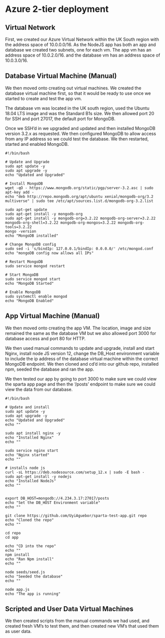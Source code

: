 # Azure 2-tier deployment

## Virtual Network

First, we created our Azure Virtual Network within the UK South region with the address space of 10.0.0.0/16.
As the NodeJS app has both an app and database we created two subnets, one for each vm.
The app vm has an address space of 10.0.2.0/16. and the database vm has an address space of 10.0.3.0/16.

## Database Virtual Machine (Manual) 

We then moved onto creating out virtual machines. We created the database virtual machine first, so that it would be ready to use once we started to create and test the app vm.

The database vm was located in the UK south region, used the Ubuntu 18.04 LTS image and was the Standard B1s size. We then allowed port 20 for SSH and port 27017, the default port for MongoDB.

Once we SSH’d in we upgraded and updated and then installed MongoDB version 3.2.x as requested. We then configured MongoDB to allow access from any IP address so we could test the database. We then restarted, started and enabled MongoDB.

```
#!/bin/bash
 
# Update and Upgrade
sudo apt update -y
sudo apt upgrade -y
echo "Updated and Upgraded"
 
# Install MongoDB
wget -qO - https://www.mongodb.org/static/pgp/server-3.2.asc | sudo apt-key add -
echo "deb http://repo.mongodb.org/apt/ubuntu xenial/mongodb-org/3.2 multiverse" | sudo tee /etc/apt/sources.list.d/mongodb-org-3.2.list
 
sudo apt-get update
sudo apt-get install -y mongodb-org
sudo apt-get install -y mongodb-org=3.2.22 mongodb-org-server=3.2.22 mongodb-org-shell=3.2.22 mongodb-org-mongos=3.2.22 mongodb-org-tools=3.2.22
mongo -version
echo "MongoDB installed"
 
# Change MongoDB config
sudo sed -i 's/bindIp: 127.0.0.1/bindIp: 0.0.0.0/' /etc/mongod.conf
echo "mongoDB config now allows all IPs"
 
# Restart MongoDB
sudo service mongod restart
 
# Start MongoDB
sudo service mongod start
echo "MongoDB Started"
 
# Enable MongoDB
sudo systemctl enable mongod
echo "MongoDB Enabled"
```

## App Virtual Machine (Manual) 

We then moved onto creating the app VM. The location, image and size remained the same as the database VM but we also allowed port 3000 for database access and port 80 for HTTP.

We then used manual commands to update and upgrade, install and start Nginx, install node JS version 12, change the DB_Host environment variable to include the ip address of the database virtual machine within the correct MongoDB endpoint. We then cloned and cd’d into our github repo, installed npm, seeded the database and ran the app.

We then tested our app by going to port 3000 to make sure we could view the sparta app page and then the ‘/posts’ endpoint to make sure we could view the data from our database.

```
#!/bin/bash
 
# Update and install
sudo apt update -y
sudo apt upgrade -y
echo "Updated and Upgraded"
echo ""
 
sudo apt install nginx -y
echo "Installed Nginx"
echo ""
 
sudo service nginx start
echo "Nginx started"
echo ""
 
# installs node js
curl -sL https://deb.nodesource.com/setup_12.x | sudo -E bash -
sudo apt-get install -y nodejs
echo "Installed NodeJs"
echo ""
 
 
export DB_HOST=mongodb://4.234.3.17:27017/posts
echo "Set the DB_HOST Environment variable"
echo ""
 
git clone https://github.com/UyiAguebor/sparta-test-app.git repo
echo "Cloned the repo"
echo ""
 
cd repo
cd app
 
echo "CD into the repo"
echo ""
npm install
echo "Ran Npm install"
echo ""
 
node seeds/seed.js
echo "Seeded the database"
echo ""
 
node app.js
echo "The app is running"
```

## Scripted and User Data Virtual Machines 

We then created scripts from the manual commands we had used, and created fresh VM’s to test them, and then created new VM’s that used them as user data.
